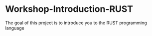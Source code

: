 # Workshop-Introduction-RUST
The goal of this project is to introduce you to the RUST programming language
